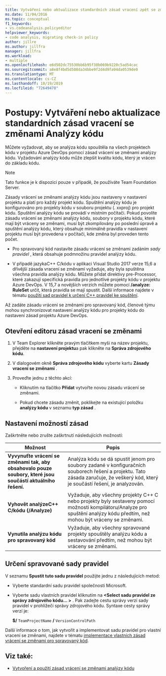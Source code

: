 ```yaml
---
title: Vytváření nebo aktualizace standardních zásad vracení zpět se změnami analýzy kódu
ms.date: 11/04/2016
ms.topic: conceptual
f1_keywords:
- vs.codeanalysis.policyeditor
helpviewer_keywords:
- code analysis, migrating check-in policy
author: jillre
ms.author: jillfra
manager: jillfra
ms.workload:
- multiple
ms.openlocfilehash: e6d502dc75530bb6b95f38b069b9220c5ad54cac
ms.sourcegitcommit: a8e8f4bd5d508da34bbe9f2d4d9fa94da0539de0
ms.translationtype: MT
ms.contentlocale: cs-CZ
ms.lasthandoff: 10/19/2019
ms.locfileid: "72649478"
---
```

# <a name="how-to-create-or-update-standard-code-analysis-check-in-policies"></a>Postupy: Vytváření nebo aktualizace standardních zásad vracení se změnami Analýzy kódu

Můžete vyžadovat, aby se analýza kódu spouštěla na všech projektech kódu v projektu Azure DevOps pomocí zásad vrácení se změnami analýzy kódu. Vyžadování analýzy kódu může zlepšit kvalitu kódu, který je vrácen do základu kódu.

> [!NOTE]
> Tato funkce je k dispozici pouze v případě, že používáte Team Foundation Server.

Zásady vrácení se změnami analýzy kódu jsou nastaveny v nastavení projektu a platí pro každý projekt kódu. Spuštění analýzy kódu je konfigurováno pro projekty kódu v souboru projektu (. xxproj) pro projekt kódu. Spuštění analýzy kódu se provádí v místním počítači. Pokud povolíte zásadu vrácení se změnami analýzy kódu, soubory v projektu kódu, které mají být vráceny se změnami, musí být zkompilovány po poslední úpravě a spuštění analýzy kódu, který obsahuje minimálně pravidla v nastavení projektu musí být provedena v počítači, kde změna byl proveden tento počet.

- Pro spravovaný kód nastavíte zásadu vrácení se změnami zadáním *sady pravidel* , která obsahuje podmnožinu pravidel analýzy kódu.

- V případě jazykaC++ C/kódu v aplikaci Visual Studio 2017 verze 15,6 a dřívější zásada vracení se změnami vyžaduje, aby byla spuštěna všechna pravidla analýzy kódu. Můžete přidat direktivy pre-Processor, které zakazují specifická pravidla pro jednotlivé projekty kódu v projektu Azure DevOps. V 15,7 a novějších verzích můžete pomocí **/analyze: RuleSet** určit, která pravidla se mají spustit. Další informace najdete v tématu [použití sad pravidel k určení C++ pravidel ke spuštění](using-rule-sets-to-specify-the-cpp-rules-to-run.md).

Až zadáte zásadu vrácení se změnami pro spravovaný kód, členové týmu mohou synchronizovat nastavení analýzy kódu pro projekty kódu do nastavení zásad projektu Azure DevOps.

## <a name="to-open-the-check-in-policy-editor"></a>Otevření editoru zásad vracení se změnami

1. V Team Explorer klikněte pravým tlačítkem myši na název projektu, přejděte na **nastavení projektu**a pak klikněte na **Správa zdrojového kódu**.

1. V dialogovém okně **Správa zdrojového kódu** vyberte kartu **Zásady vracení se změnami** .

1. Proveďte jednu z těchto akcí:

    - Kliknutím na tlačítko **Přidat** vytvořte novou zásadu vrácení se změnami.

    - Pokud chcete zásadu změnit, poklikejte na existující položku **analýzy kódu** v seznamu **typ zásad** .

## <a name="to-set-policy-options"></a>Nastavení možností zásad

Zaškrtněte nebo zrušte zaškrtnutí následujících možností:

|Možnost|Popis|
|------------|-----------------|
|**Vyvynuťte vrácení se změnami tak, aby obsahovalo pouze soubory, které jsou součástí aktuálního řešení.**|Analýza kódu se dá spustit jenom pro soubory zadané v konfiguračních souborech řešení a projektu. Tato zásada zaručuje, že veškerý kód, který je součástí řešení, je analyzován.|
|**Vyhovět analýzeC++ C/kódu (/Analyze)**|Vyžaduje, aby všechny projekty C++ C nebo projekty byly sestaveny pomocí možnosti kompilátoru/Analyze pro spuštění analýzy kódu předtím, než mohou být vráceny se změnami.|
|**Vynutila analýzu kódu pro spravovaný kód**|Vyžaduje, aby všechny spravované projekty spouštěly analýzu kódu a sestavování předtím, než mohou být vráceny se změnami.|

## <a name="to-specify-a-managed-rule-set"></a>Určení spravované sady pravidel

V seznamu **Spustit tuto sadu pravidel** použijte jednu z následujících metod:

- Vyberte standardní sadu pravidel společnosti Microsoft.

- Vyberte sadu vlastních pravidel kliknutím na **\<Select sadu pravidel ze správy zdrojového kódu... >** . Pak zadejte cestu správy verzí sady pravidel v prohlížeči správy zdrojového kódu. Syntaxe cesty správy verzí je:

   **$/** `TeamProjectName` **/** `VersionControlPath`

Další informace o tom, jak vytvořit a implementovat sadu pravidel pro vlastní vracení se změnami, najdete v tématu [implementace vlastních zásad vrácení se změnami pro spravovaný kód](../code-quality/implementing-custom-code-analysis-check-in-policies-for-managed-code.md).

## <a name="see-also"></a>Viz také:

- [Vytvoření a použití zásad vrácení se změnami analýzy kódu](../code-quality/how-to-create-or-update-standard-code-analysis-check-in-policies.md)
